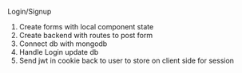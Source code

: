 Login/Signup

1. Create forms with local component state
2. Create backend with routes to post form
3. Connect db with mongodb
4. Handle Login update db
5. Send jwt in cookie back to user to store on client side for session
